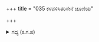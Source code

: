 +++
title = "035 ಕಳವಳಿಸಿತರಿಸೇನೆ ಚೂಣಿಯ"

+++

<details><summary>ಗದ್ಯ (ಕ.ಗ.ಪ) </summary>

35. ಶತ್ರುಸೇನೆ ಕಳವಳಿಸಿತು. ಸೇನೆಯ ಮುಂಭಾಗದಲ್ಲಿ ಕಿಡಿಯನ್ನು ಕಾರುವಂಥ ಸೆಕೆ ತಾಗಿ ಸುಭಟರ ಸಮೂಹದ ಮೀಸೆಗಳು ಸುಟ್ಟು ವಿಶೇಷವಾಗಿ ಮೋರೆಗಳು ಬಾಡಿದವು. ಸೇನೆಯ ಸುತ್ತಲೂ ಉರಿ ಹರಡಿತು. ಕೆಂಪಾದ ಬೆಳಕು ಕಪ್ಪು ಹೊಗೆಯನ್ನು ಕುಡಿದವು. ಶತ್ರುಸೇನೆ ಶ್ರೇಷ್ಠವಾದ ಬಾಣದ ಬಂಧನದಲ್ಲಿ ಸಿಲುಕಿತ್ತು.
</details>
